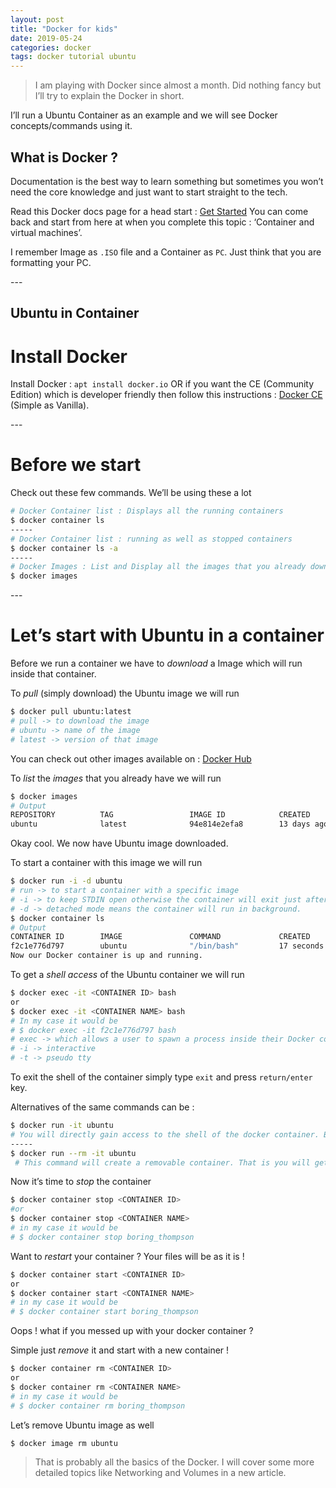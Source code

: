 ```yaml
---
layout: post
title: "Docker for kids"
date: 2019-05-24 
categories: docker
tags: docker tutorial ubuntu
---
```


>I am playing with Docker since almost a month. Did nothing fancy but I’ll try to explain the Docker in short.

I’ll run a Ubuntu Container as an example and we will see Docker concepts/commands using it.

## What is Docker ?
Documentation is the best way to learn something but sometimes you won’t need the core knowledge and just want to start straight to the tech.

Read this Docker docs page for a head start : [Get Started][Get Started]
You can come back and start from here at when you complete this topic : ‘Container and virtual machines’.

I remember Image as `.ISO` file and a Container as `PC`. Just think that you are formatting your PC.

---<br />
## Ubuntu in Container
# Install Docker
Install Docker : `apt install docker.io` OR if you want the CE (Community Edition) which is developer friendly then follow this instructions : [Docker CE][Docker CE] (Simple as Vanilla).


---<br />
# Before we start
Check out these few commands. We’ll be using these a lot
```bash
# Docker Container list : Displays all the running containers
$ docker container ls
-----
# Docker Container list : running as well as stopped containers
$ docker container ls -a
-----
# Docker Images : List and Display all the images that you already downloaded to your system. Example: Ubuntu, Nginx, Mariadb etc.
$ docker images
```

---<br />
# Let’s start with Ubuntu in a container
Before we run a container we have to *download* a Image which will run inside that container.

To *pull* (simply download) the Ubuntu image we will run
```bash
$ docker pull ubuntu:latest
# pull -> to download the image
# ubuntu -> name of the image
# latest -> version of that image
```
You can check out other images available on : [Docker Hub][Docker Hub]

To *list* the *images* that you already have we will run
```bash
$ docker images
# Output 
REPOSITORY          TAG                 IMAGE ID            CREATED             SIZE
ubuntu              latest              94e814e2efa8        13 days ago         88.9MB
```
Okay cool. We now have Ubuntu image downloaded.

To start a container with this image we will run
```bash
$ docker run -i -d ubuntu
# run -> to start a container with a specific image
# -i -> to keep STDIN open otherwise the container will exit just after creation.
# -d -> detached mode means the container will run in background. 
$ docker container ls
# Output
CONTAINER ID        IMAGE               COMMAND             CREATED             STATUS              PORTS               NAMES
f2c1e776d797        ubuntu              "/bin/bash"         17 seconds ago      Up 15 seconds                           boring_thompson
Now our Docker container is up and running.
```
To get a *shell access* of the Ubuntu container we will run
```bash
$ docker exec -it <CONTAINER ID> bash
or 
$ docker exec -it <CONTAINER NAME> bash
# In my case it would be 
# $ docker exec -it f2c1e776d797 bash
# exec -> which allows a user to spawn a process inside their Docker container
# -i -> interactive
# -t -> pseudo tty
```
To exit the shell of the container simply type `exit` and press `return/enter` key.

Alternatives of the same commands can be :
```bash
$ docker run -it ubuntu
# You will directly gain access to the shell of the docker container. But when you exit from the shell, container will stop immediately.
-----
$ docker run --rm -it ubuntu
 # This command will create a removable container. That is you will get a shell access but as soon as you exit the container will be stopped and removed. Good for quick testing.
```
Now it’s time to *stop* the container
```bash
$ docker container stop <CONTAINER ID>
#or
$ docker container stop <CONTAINER NAME>
# in my case it would be
# $ docker container stop boring_thompson
```
Want to *restart* your container ? Your files will be as it is !
```bash
$ docker container start <CONTAINER ID>
or
$ docker container start <CONTAINER NAME>
# in my case it would be
# $ docker container start boring_thompson
```
Oops ! what if you messed up with your docker container ?

Simple just *remove* it and start with a new container !
```bash
$ docker container rm <CONTAINER ID>
or
$ docker container rm <CONTAINER NAME>
# in my case it would be
# $ docker container rm boring_thompson
```
Let’s remove Ubuntu image as well
```
$ docker image rm ubuntu
```
> That is probably all the basics of the Docker. I will cover some more detailed topics like Networking and Volumes in a new article.

[Get Started]: https://docs.docker.com/get-started/
[Docker CE]: https://docs.docker.com/install/linux/docker-ce/ubuntu/
[Docker Hub]: https://hub.docker.com/

